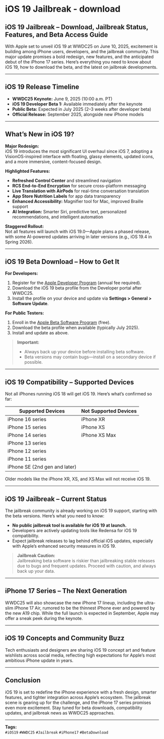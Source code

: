 # iOS 19 Jailbreak - download
## iOS 19 Jailbreak – Download, Jailbreak Status, Features, and Beta Access Guide

With Apple set to unveil iOS 19 at WWDC25 on June 10, 2025, excitement is building among iPhone users, developers, and the jailbreak community. This major update promises a bold redesign, new features, and the anticipated debut of the iPhone 17 series. Here’s everything you need to know about iOS 19, how to download the beta, and the latest on jailbreak developments.

---

## iOS 19 Release Timeline

- **WWDC25 Keynote:** June 9, 2025 (10:00 a.m. PT)
- **iOS 19 Developer Beta 1:** Available immediately after the keynote
- **Public Beta:** Expected in July 2025 (2–3 weeks after developer beta)
- **Official Release:** September 2025, alongside new iPhone models

---

## What’s New in iOS 19?

**Major Redesign:**  
iOS 19 introduces the most significant UI overhaul since iOS 7, adopting a VisionOS-inspired interface with floating, glassy elements, updated icons, and a more immersive, content-focused design.

**Highlighted Features:**

- **Refreshed Control Center** and streamlined navigation  
- **RCS End-to-End Encryption** for secure cross-platform messaging  
- **Live Translation with AirPods** for real-time conversation translation  
- **App Store Nutrition Labels** for app data transparency  
- **Enhanced Accessibility:** Magnifier tool for Mac, improved Braille support  
- **AI Integration:** Smarter Siri, predictive text, personalized recommendations, and intelligent automation  

**Staggered Rollout:**  
Not all features will launch with iOS 19.0—Apple plans a phased release, with some AI-powered updates arriving in later versions (e.g., iOS 19.4 in Spring 2026).

---

## iOS 19 Beta Download – How to Get It

**For Developers:**

1. Register for the [Apple Developer Program](https://developer.apple.com) (annual fee required).  
2. Download the iOS 19 beta profile from the Developer portal after WWDC25.  
3. Install the profile on your device and update via **Settings > General > Software Update**.

**For Public Testers:**

1. Enroll in the [Apple Beta Software Program](https://beta.apple.com) (free).  
2. Download the beta profile when available (typically July 2025).  
3. Install and update as above.

> **Important:**  
> - Always back up your device before installing beta software.  
> - Beta versions may contain bugs—install on a secondary device if possible.

---

## iOS 19 Compatibility – Supported Devices

Not all iPhones running iOS 18 will get iOS 19. Here’s what’s confirmed so far:

| Supported Devices            | Not Supported Devices |
| ----------------------------|----------------------|
| iPhone 16 series            | iPhone XR            |
| iPhone 15 series            | iPhone XS            |
| iPhone 14 series            | iPhone XS Max        |
| iPhone 13 series            |                      |
| iPhone 12 series            |                      |
| iPhone 11 series            |                      |
| iPhone SE (2nd gen and later) |                   |

Older models like the iPhone XR, XS, and XS Max will not receive iOS 19.

---

## iOS 19 Jailbreak – Current Status

The jailbreak community is already working on iOS 19 support, starting with the beta versions. Here’s what you need to know:

- **No public jailbreak tool is available for iOS 19 at launch.**  
- Developers are actively updating tools like Redensa for iOS 19 compatibility.  
- Expect jailbreak releases to lag behind official iOS updates, especially with Apple’s enhanced security measures in iOS 19.

> **Jailbreak Caution:**  
> Jailbreaking beta software is riskier than jailbreaking stable releases due to bugs and frequent updates. Proceed with caution, and always back up your data.

---

## iPhone 17 Series – The Next Generation

WWDC25 will also showcase the new iPhone 17 lineup, including the ultra-slim iPhone 17 Air, rumored to be the thinnest iPhone ever and powered by the new A19 chip. While the full launch is expected in September, Apple may offer a sneak peek during the keynote.

---

## iOS 19 Concepts and Community Buzz

Tech enthusiasts and designers are sharing iOS 19 concept art and feature wishlists across social media, reflecting high expectations for Apple’s most ambitious iPhone update in years.

---

## Conclusion

iOS 19 is set to redefine the iPhone experience with a fresh design, smarter features, and tighter integration across Apple’s ecosystem. The jailbreak scene is gearing up for the challenge, and the iPhone 17 series promises even more excitement. Stay tuned for beta downloads, compatibility updates, and jailbreak news as WWDC25 approaches.

---

**Tags:**  
`#iOS19` `#WWDC25` `#Jailbreak` `#iPhone17` `#BetaDownload`
